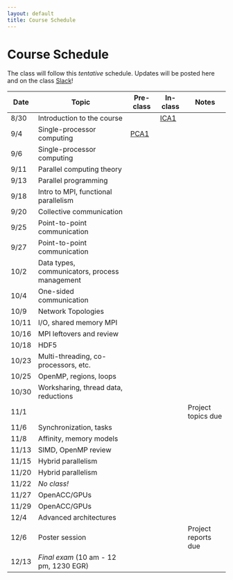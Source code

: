 ```yaml
---
layout: default
title: Course Schedule
---
```


# Course Schedule

The class will follow this _tentative_ schedule. Updates will be posted here and on the class [Slack](http://cmse-courses.slack.com)!

Date  | Topic                      | Pre-class | In-class | Notes
------|----------------------------|-----------|----------|------
8/30  | Introduction to the course | | [ICA1](assignments/ica1.md) |
9/4   | Single-processor computing | [PCA1](assignments/pca1.md) | |
9/6   | Single-processor computing | | |
9/11  | Parallel computing theory  | | |
9/13  | Parallel programming       | | |
9/18  | Intro to MPI, functional parallelism | | |
9/20  | Collective communication   | | |
9/25  | Point-to-point communication | | |
9/27  | Point-to-point communication | | |
10/2  | Data types, communicators, process management | | |
10/4  | One-sided communication    | | |
10/9  | Network Topologies         | | |
10/11 | I/O, shared memory MPI     | | |
10/16 | MPI leftovers and review   | | |
10/18 | HDF5                       | | |
10/23 | Multi-threading, co-processors, etc. | | |
10/25 | OpenMP, regions, loops     | | |
10/30 | Worksharing, thread data, reductions | | |
11/1  | | | | Project topics due
11/6  | Synchronization, tasks     | | |
11/8  | Affinity, memory models    | | |
11/13 | SIMD, OpenMP review        | | |
11/15 | Hybrid parallelism         | | |
11/20 | Hybrid parallelism         | | |
11/22 | _No class!_                | | |
11/27 | OpenACC/GPUs               | | |
11/29 | OpenACC/GPUs               | | |
12/4  | Advanced architectures     | | |
12/6  | Poster session             | | | Project reports due
12/13 | _Final exam_ (10 am - 12 pm, 1230 EGR) | | |
